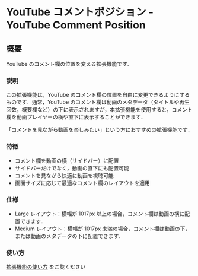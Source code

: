 # YouTube コメントポジション - YouTube Comment Position

## 概要

YouTube のコメント欄の位置を変える拡張機能です.

### 説明

この拡張機能は，YouTube のコメント欄の位置を自由に変更できるようにするものです．通常，YouTube のコメント欄は動画のメタデータ（タイトルや再生回数，概要欄など）の下に表示されますが，本拡張機能を使用すると，コメント欄を動画プレイヤーの横や直下に表示することができます．

「コメントを見ながら動画を楽しみたい」という方におすすめの拡張機能です．

### 特徴

- コメント欄を動画の横（サイドバー）に配置
- サイドバーだけでなく，動画の直下にも配置可能
- コメントを見ながら快適に動画を視聴可能
- 画面サイズに応じて最適なコメント欄のレイアウトを適用

### 仕様

- Large レイアウト：横幅が 1017px 以上の場合，コメント欄は動画の横に配置できます．
- Medium レイアウト：横幅が 1017px 未満の場合，コメント欄は動画の下，または動画のメタデータの下に配置できます．

### 使い方

[拡張機能の使い方](./docs/usage.md) をご覧ください
